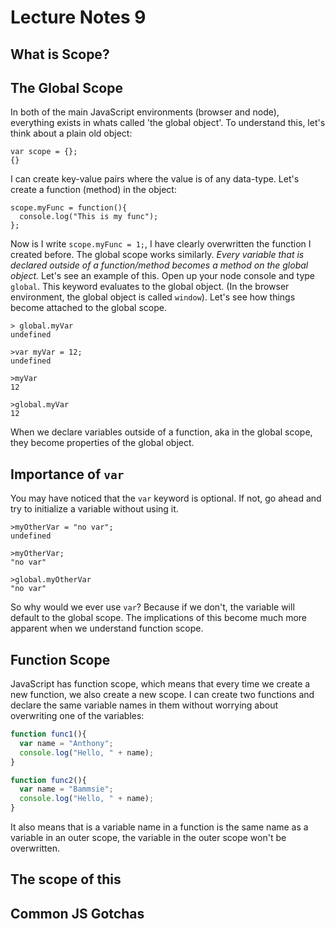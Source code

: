 # Lecture Notes 9

## What is Scope?

## The Global Scope

In both of the main JavaScript environments (browser and node), everything exists
in whats called 'the global object'. To understand this, let's think about a plain
old object:

```
var scope = {};
{}
```

I can create key-value pairs where the value is of any data-type. Let's create a
function (method) in the object:

```
scope.myFunc = function(){
  console.log("This is my func");
};
```

Now is I write `scope.myFunc = 1;`, I have clearly overwritten the function I
created before. The global scope works similarly. *Every variable that is
declared outside of a function/method becomes a method on the global object.*
Let's see an example of this. Open up your node console and type `global`. This
keyword evaluates to the global object. (In the browser environment, the global
object is called `window`). Let's see how things become attached to the global
scope.

```
> global.myVar
undefined

>var myVar = 12;
undefined

>myVar
12

>global.myVar
12
```

When we declare variables outside of a function, aka in the global scope, they
become properties of the global object.


## Importance of `var`

You may have noticed that the `var` keyword is optional. If not, go ahead and try
to initialize a variable without using it.

```
>myOtherVar = "no var";
undefined

>myOtherVar;
"no var"

>global.myOtherVar
"no var"
```

So why would we ever use `var`? Because if we don't, the variable will default
to the global scope. The implications of this become much more apparent when we
understand function scope.

## Function Scope

JavaScript has function scope, which means that every time we create a new
function, we also create a new scope. I can create two functions and declare the
same variable names in them without worrying about overwriting one of the
variables:

```javascript
function func1(){
  var name = "Anthony";
  console.log("Hello, " + name);
}

function func2(){
  var name = "Bammsie";
  console.log("Hello, " + name);
}
```

It also means that is a variable name in a function is the same name as a
variable in an outer scope, the variable in the outer scope won't be overwritten.



## The scope of this

## Common JS Gotchas
